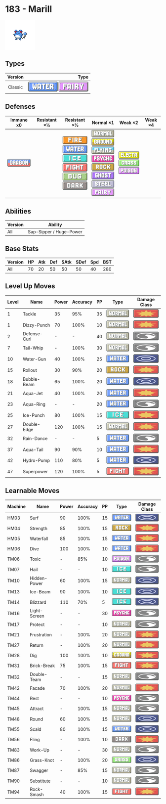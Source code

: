 # 183 - Marill

![marill](../img/pokemon/183.png)

## Types

| Version | Type                                                              |
| :-----: | ----------------------------------------------------------------: |
| Classic | ![water](../img/types/water.png) ![fairy](../img/types/fairy.png) |

## Defenses

| Immune x0                          | Resistant ×¼ | Resistant ×½                                                                                                                                                                                                        | Normal ×1                                                                                                                                                                                                                                                                                                   | Weak ×2                                                                                                            | Weak ×4 |
| ---------------------------------- | ------------ | ------------------------------------------------------------------------------------------------------------------------------------------------------------------------------------------------------------------- | ----------------------------------------------------------------------------------------------------------------------------------------------------------------------------------------------------------------------------------------------------------------------------------------------------------- | ------------------------------------------------------------------------------------------------------------------ | ------- |
| ![dragon](../img/types/dragon.png) |              | ![fire](../img/types/fire.png)<br/>![water](../img/types/water.png)<br/>![ice](../img/types/ice.png)<br/>![fighting](../img/types/fighting.png)<br/>![bug](../img/types/bug.png)<br/>![dark](../img/types/dark.png) | ![normal](../img/types/normal.png)<br/>![ground](../img/types/ground.png)<br/>![flying](../img/types/flying.png)<br/>![psychic](../img/types/psychic.png)<br/>![rock](../img/types/rock.png)<br/>![ghost](../img/types/ghost.png)<br/>![steel](../img/types/steel.png)<br/>![fairy](../img/types/fairy.png) | ![electric](../img/types/electric.png)<br/>![grass](../img/types/grass.png)<br/>![poison](../img/types/poison.png) |         |

## Abilities

| Version | Ability                 |
| ------- | ----------------------- |
| All     | Sap-Sipper / Huge-Power |

## Base Stats

| Version | HP | Atk | Def | SAtk | SDef | Spd | BST |
| ------- | -- | --- | --- | ---- | ---- | --- | --- |
| All     | 70 | 20  | 50  | 50   | 50   | 40  | 280 |

## Level Up Moves

| Level | Name         | Power | Accuracy | PP | Type                                   | Damage Class                           |
| ----- | ------------ | ----- | -------- | -- | -------------------------------------- | -------------------------------------- |
| 1     | Tackle       | 35    | 95%      | 35 | ![normal](../img/types/normal.png)     | ![physical](../img/types/physical.png) |
| 1     | Dizzy-Punch  | 70    | 100%     | 10 | ![normal](../img/types/normal.png)     | ![physical](../img/types/physical.png) |
| 2     | Defense-Curl | -     | -        | 40 | ![normal](../img/types/normal.png)     | ![status](../img/types/status.png)     |
| 7     | Tail-Whip    | -     | 100%     | 30 | ![normal](../img/types/normal.png)     | ![status](../img/types/status.png)     |
| 10    | Water-Gun    | 40    | 100%     | 25 | ![water](../img/types/water.png)       | ![special](../img/types/special.png)   |
| 15    | Rollout      | 30    | 90%      | 20 | ![rock](../img/types/rock.png)         | ![physical](../img/types/physical.png) |
| 18    | Bubble-Beam  | 65    | 100%     | 20 | ![water](../img/types/water.png)       | ![special](../img/types/special.png)   |
| 21    | Aqua-Jet     | 40    | 100%     | 20 | ![water](../img/types/water.png)       | ![physical](../img/types/physical.png) |
| 23    | Aqua-Ring    | -     | -        | 20 | ![water](../img/types/water.png)       | ![status](../img/types/status.png)     |
| 25    | Ice-Punch    | 80    | 100%     | 15 | ![ice](../img/types/ice.png)           | ![physical](../img/types/physical.png) |
| 27    | Double-Edge  | 120   | 100%     | 15 | ![normal](../img/types/normal.png)     | ![physical](../img/types/physical.png) |
| 32    | Rain-Dance   | -     | -        | 5  | ![water](../img/types/water.png)       | ![status](../img/types/status.png)     |
| 37    | Aqua-Tail    | 90    | 90%      | 10 | ![water](../img/types/water.png)       | ![physical](../img/types/physical.png) |
| 42    | Hydro-Pump   | 110   | 80%      | 5  | ![water](../img/types/water.png)       | ![special](../img/types/special.png)   |
| 47    | Superpower   | 120   | 100%     | 5  | ![fighting](../img/types/fighting.png) | ![physical](../img/types/physical.png) |

## Learnable Moves

| Machine | Name         | Power | Accuracy | PP | Type                                   | Damage Class                           |
| ------- | ------------ | ----- | -------- | -- | -------------------------------------- | -------------------------------------- |
| HM03    | Surf         | 90    | 100%     | 15 | ![water](../img/types/water.png)       | ![special](../img/types/special.png)   |
| HM04    | Strength     | 85    | 100%     | 15 | ![rock](../img/types/rock.png)         | ![physical](../img/types/physical.png) |
| HM05    | Waterfall    | 85    | 100%     | 15 | ![water](../img/types/water.png)       | ![physical](../img/types/physical.png) |
| HM06    | Dive         | 100   | 100%     | 10 | ![water](../img/types/water.png)       | ![physical](../img/types/physical.png) |
| TM06    | Toxic        | -     | 85%      | 10 | ![poison](../img/types/poison.png)     | ![status](../img/types/status.png)     |
| TM07    | Hail         | -     | -        | 10 | ![ice](../img/types/ice.png)           | ![status](../img/types/status.png)     |
| TM10    | Hidden-Power | 60    | 100%     | 15 | ![normal](../img/types/normal.png)     | ![special](../img/types/special.png)   |
| TM13    | Ice-Beam     | 90    | 100%     | 10 | ![ice](../img/types/ice.png)           | ![special](../img/types/special.png)   |
| TM14    | Blizzard     | 110   | 70%      | 5  | ![ice](../img/types/ice.png)           | ![special](../img/types/special.png)   |
| TM16    | Light-Screen | -     | -        | 30 | ![psychic](../img/types/psychic.png)   | ![status](../img/types/status.png)     |
| TM17    | Protect      | -     | -        | 10 | ![normal](../img/types/normal.png)     | ![status](../img/types/status.png)     |
| TM21    | Frustration  | -     | 100%     | 20 | ![normal](../img/types/normal.png)     | ![physical](../img/types/physical.png) |
| TM27    | Return       | -     | 100%     | 20 | ![normal](../img/types/normal.png)     | ![physical](../img/types/physical.png) |
| TM28    | Dig          | 100   | 100%     | 10 | ![ground](../img/types/ground.png)     | ![physical](../img/types/physical.png) |
| TM31    | Brick-Break  | 75    | 100%     | 15 | ![fighting](../img/types/fighting.png) | ![physical](../img/types/physical.png) |
| TM32    | Double-Team  | -     | -        | 15 | ![normal](../img/types/normal.png)     | ![status](../img/types/status.png)     |
| TM42    | Facade       | 70    | 100%     | 20 | ![normal](../img/types/normal.png)     | ![physical](../img/types/physical.png) |
| TM44    | Rest         | -     | -        | 10 | ![psychic](../img/types/psychic.png)   | ![status](../img/types/status.png)     |
| TM45    | Attract      | -     | 100%     | 15 | ![normal](../img/types/normal.png)     | ![status](../img/types/status.png)     |
| TM48    | Round        | 60    | 100%     | 15 | ![normal](../img/types/normal.png)     | ![special](../img/types/special.png)   |
| TM55    | Scald        | 80    | 100%     | 15 | ![water](../img/types/water.png)       | ![special](../img/types/special.png)   |
| TM56    | Fling        | -     | 100%     | 10 | ![dark](../img/types/dark.png)         | ![physical](../img/types/physical.png) |
| TM83    | Work-Up      | -     | -        | 30 | ![normal](../img/types/normal.png)     | ![status](../img/types/status.png)     |
| TM86    | Grass-Knot   | -     | 100%     | 20 | ![grass](../img/types/grass.png)       | ![special](../img/types/special.png)   |
| TM87    | Swagger      | -     | 85%      | 15 | ![normal](../img/types/normal.png)     | ![status](../img/types/status.png)     |
| TM90    | Substitute   | -     | -        | 10 | ![normal](../img/types/normal.png)     | ![status](../img/types/status.png)     |
| TM94    | Rock-Smash   | 40    | 100%     | 15 | ![fighting](../img/types/fighting.png) | ![physical](../img/types/physical.png) |